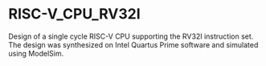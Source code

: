 # RISC-V_CPU_RV32I
Design of a single cycle RISC-V CPU supporting the RV32I instruction set.
The design was synthesized on Intel Quartus Prime software and simulated using ModelSim.
